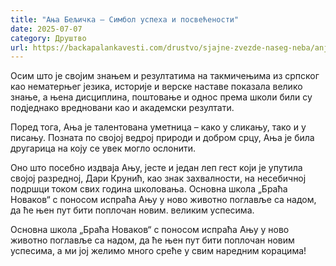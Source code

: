```yaml
---
title: "Ања Бељичка – Симбол успеха и посвећености"
date: 2025-07-07
category: Друштво
url: https://backapalankavesti.com/drustvo/sjajne-zvezde-naseg-neba/anja-beljicka-simbol-uspeha-i-posvecenosti/
---
```


Осим што је својим знањем и резултатима на такмичењима из српског као нематерњег језика, историје и верске наставе показала велико знање, а њена дисциплина, поштовање и однос према школи били су подједнако вредновани као и академски резултати.

Поред тога, Ања је талентована уметница – како у сликању, тако и у писању. Позната по својој ведрој природи и добром срцу, Ања је била другарица на коју се увек могло ослонити.

Оно што посебно издваја Ању, јесте и један леп гест који је упутила својој разредној, Дари Крунић, као знак захвалности, на несебичној подршци током свих година школовања. Основна школа „Браћа Новаков“ с поносом испраћа Ању у ново животно поглавље са надом, да ће њен пут бити поплочан новим. великим успесима.

Основна школа „Браћа Новаков“ с поносом испраћа Ању у ново животно поглавље са надом, да ће њен пут бити поплочан новим успесима, а ми јој желимо много среће у свим наредним корацима!
